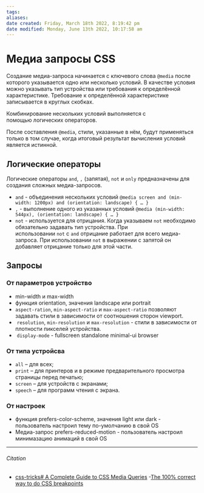 ```yaml
---
tags: 
aliases: 
date created: Friday, March 18th 2022, 8:19:42 pm
date modified: Monday, June 13th 2022, 10:17:58 am
---
```


# Медиа запросы CSS

Создание медиа-запроса начинается с ключевого слова `@media` после которого указывается одно или несколько условий. В качестве условия можно указывать тип устройства или требования к определённой характеристике. Требование к определённой характеристике записывается в круглых скобках.

Комбинирование нескольких условий выполняется с помощью логических операторов.

После составления `@media`, стили, указанные в нём, будут применяться только в том случае, когда итоговый результат вычисления условий является истинной.

## Логические операторы

Логические операторы `and`, `,` (запятая), `not` и `only` предназначены для создания сложных медиа-запросов.

- `and` - объединения нескольких условий `@media screen and (min-width: 1200px) and (orientation: landscape) { … }`
- `,` - выполнение одного из указанных условий `@media (min-width: 544px), (orientation: landscape) { … }`
- `not` - используется для отрицания. Когда указываем `not` необходимо обязательно задавать тип устройства. При использовании `not` с `and` отрицание работает для всего медиа-запроса. При использовании `not` в выражении с запятой он добавляет отрицание только для этой части.

## Запросы

### От параметров устройство

- min-width и max-width
- функция orientation, значения landscape или portrait
- `aspect-ration`, `min-aspect-ratio` и `max-aspect-ratio` позволяют задавать стили в зависимости от соотношения сторон viewport.
-  `resolution`, `min-resolution` и `max-resolution` - стили в зависимости от плотности пикселей устройства.
-  `display-mode` - fullscreen standalone minimal-ui browser
### От типа устройсва

- `all` – для всех;
- `print` – для принтеров и в режиме предварительного просмотра страницы перед печатью;
- `screen` – для устройств с экранами;
- `speech` – для программ чтения с экрана.

### От настроек

- функция prefers-color-scheme, значения light или dark - пользователь настроил тему по-умолчанию в свой OS
- Медиа-запрос prefers-reduced-motion -  пользователь настроил минимазацию анимаций в свой OS

---

###### Citation

- [css-tricks# A Complete Guide to CSS Media Queries](https://css-tricks.com/a-complete-guide-to-custom-properties/)
 -[The 100% correct way to do CSS breakpoints](https://www.freecodecamp.org/news/the-100-correct-way-to-do-css-breakpoints-88d6a5ba1862/#.ioazjk440)
